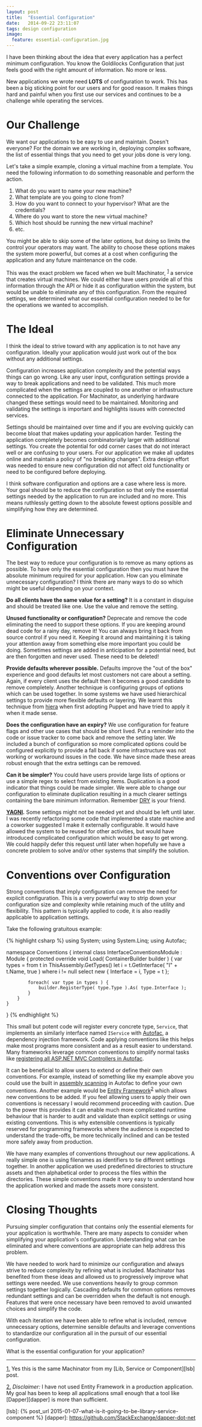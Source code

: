 ```yaml
---
layout: post
title:  "Essential Configuration"
date:   2014-09-22 23:11:07
tags: design configuration
image:
  feature: essential-configuration.jpg
---
```


I have been thinking about the idea that every application has a perfect
minimum configuration. You know the Goldilocks Configuration that just feels
good with the right amount of information. No more or less.

New applications we wrote need **LOTS** of configuration to work. This has been
a big sticking point for our users and for good reason. It makes things hard
and painful when you first use our services and continues to be a challenge
while operating the services.

Our Challenge
===============================================================================

We want our applications to be easy to use and maintain. Doesn't everyone? For
the domain we are working in, deploying complex software, the list of essential
things that you need to get your jobs done is very long.

Let's take a simple example, cloning a virtual machine from a template. You need
the following information to do something reasonable and perform the action.

1. What do you want to name your new machine?
2. What template are you going to clone from?
3. How do you want to connect to your hypervisor? What are the credentials?
4. Where do you want to store the new virtual machine?
5. Which host should be running the new virtual machine?
6. etc.

You might be able to skip some of the later options, but doing so limits the
control your operators may want. The ability to choose these options makes the
system more powerful, but comes at a cost when configuring the application and
any future maintenance on the code.

This was the exact problem we faced when we built Machinator,
<sup id="essential-configuration-reverse-note-1"><a href="#essential-configuration-note-1">1</a></sup> a service that creates virtual
machines. We could either have users provide all of this information through
the API or hide it as configuration within the system, but would be unable to
eliminate any of this configuration. From the required settings, we determined
what our essential configuration needed to be for the operations we wanted to
accomplish.

The Ideal
===============================================================================

I think the ideal to strive toward with any application is to not have any
configuration. Ideally your application would just work out of the box without
any additional settings.

Configuration increases application complexity and the potential ways things
can go wrong. Like any user input, configuration settings provide a way to break
applications and need to be validated. This much more complicated when the
settings are coupled to one another or infrastructure connected to the
application. For Machinator, as underlying hardware changed these settings
would need to be maintained. Monitoring and validating the settings is
important and highlights issues with connected services.

Settings should be maintained over time and if you are evolving quickly can
become bloat that makes updating your application harder. Testing the
application completely becomes combinatorially larger with additional settings.
You create the potential for odd corner cases that do not interact well or are
confusing to your users. For our application we make all updates
online and maintain a policy of "no breaking changes". Extra design effort was
needed to ensure new configuration did not affect old functionality or
need to be configured before deploying.

I think software configuration and options are a case where less is more.
Your goal should be to reduce the configuration so that only the essential
settings needed by the application to run are included and no more. This means
ruthlessly getting down to the absolute fewest options possible and simplifying
how they are determined.

Eliminate Unnecessary Configuration
===============================================================================

The best way to reduce your configuration is to remove as many options as
possible. To have only the essential configuration then you must have the
absolute minimum required for your application. How can you eliminate
unnecessary configuration? I think there are many ways to do so which might be
useful depending on your context.

**Do all clients have the same value for a setting?** It is a constant in
disguise and should be treated like one. Use the value and remove the setting.

**Unused functionality or configuration?** Deprecate
and remove the code eliminating the need to support these options. If you are
keeping around dead code for a rainy day, remove it! You can always bring it
back from source control if you need it. Keeping it around and maintaining it
is taking your attention away from something else more important you could be doing.
Sometimes settings are added in anticipation for a potential need, but are then
forgotten and never used. These need to be deleted!

**Provide defaults wherever possible.** Defaults improve the "out of the box"
experience and good defaults let most customers not care about a setting.
Again, if every client uses the default then it becomes a good candidate to
remove completely. Another technique is configuring groups of options which
can be used together. In some systems we have used hierarchical settings to
provide more flexible defaults or layering. We learnt this technique from
[hiera][hiera] when first adopting Puppet and have tried to apply it when it
made sense.

**Does the configuration have an expiry?** We use configuration for feature
flags and other use cases that should be short lived. Put a reminder into the
code or issue tracker to come back and remove the setting later. We included a bunch
of configuration so more complicated options could be configured explicitly to
provide a fall back if some infrastructure was not working or workaround issues in the code. We have since
made these areas robust enough that the extra settings can be removed.

**Can it be simpler?** You could have users provide large lists of options or
use a simple regex to select from existing items. Duplication is a good
indicator that things could be made simpler. We were able to change our
configuration to eliminate duplication resulting in a much clearer settings
containing the bare minimum information. Remember [DRY][dry] is your friend.

**[YAGNI][yagni].** Some settings might not be needed yet and should be left
until later. I was recently refactoring some code that implemented a
state machine and a coworker suggested I make it externally configurable.
It would have allowed the system to be reused for other activities, but would
have introduced complicated configuration which would be easy to get wrong.
We could happily defer this request until later when hopefully we have a
concrete problem to solve and/or other systems that simplify the solution.

Conventions over Configuration
===============================================================================

Strong conventions that imply configuration can remove the need for explicit
configuration. This is a very powerful way to strip down your configuration
size and complexity while retaining much of the utility and
flexibility. This pattern is typically applied to code, it is also readily applicable to
application settings.

Take the following gratuitous example:

{% highlight csharp %}
using System;
using System.Linq;
using Autofac;

namespace Conventions {
    internal class InterfaceConventionsModule : Module  {
        protected override void Load( ContainerBuilder builder ) {
            var types = from t in ThisAssembly.GetTypes()
                        let i = t.GetInterface( "I" + t.Name, true )
                        where i != null
                        select new { Interface = i, Type = t };

            foreach( var type in types ) {
                builder.RegisterType( type.Type ).As( type.Interface );
            }
        }
    }
}
{% endhighlight %}

This small but potent code will register every concrete type, ``Service``, that
implements an similarly interface named ``IService`` with [Autofac][autofac], a dependency injection
framework. Code applying conventions like this helps make most programs more
consistent and as a result easier to understand. Many frameworks leverage
common conventions to simplify normal tasks like [registering all ASP.NET MVC Controllers in Autofac][controllers].

It can be beneficial to allow users to extend or define their own conventions.
For example, instead of something like my example above you could use the built in
[assembly scanning][scanning] in Autofac to define your own conventions.
Another example would be [Entity Framework][ef]<sup id="essential-configuration-reverse-note-2"><a href="#essential-configuration-note-2">2</a></sup>
which allows new conventions to be added. If you feel allowing users to apply
their own conventions is necessary I would recommend proceeding with caution.
Due to the power this provides it can enable much more complicated runtime behaviour that
is harder to audit and validate than explicit settings or using existing conventions. This is why
extensible conventions is typically reserved for programming frameworks where
the audience is expected to understand the trade-offs, be more technically
inclined and can be tested more safely away from production.

We have many examples of conventions throughout our new applications. A really
simple one is using filenames as identifiers to tie different settings together.
In another application we used predefined directories to structure assets
and then alphabetical order to process the files within the directories. These
simple conventions made it very easy to understand how the
application worked and made the assets more consistent.

Closing Thoughts
===============================================================================

Pursuing simpler configuration that contains only the essential elements for
your application is worthwhile. There are many aspects to consider when
simplifying your application's configuration. Understanding what can be
eliminated and where conventions are appropriate can help address this problem.

We have needed to work hard to minimize our configuration and always strive to
reduce complexity by refining what is included. Machinator has benefited
from these ideas and allowed us to progressively improve what settings were
needed. We use conventions heavily to group common settings together logically.
Cascading defaults for common options removes redundant settings and can be
overridden when the default is not enough.
Features that were once necessary have been removed to avoid unwanted choices
and simplify the code.

With each iteration we have been able to refine what is included, remove
unnecessary options, determine sensible defaults and leverage conventions to
standardize our configuration all in the pursuit of our essential
configuration.

What is the essential configuration for your application?

<hr />

<a id="essential-configuration-note-1" href="#essential-configuration-reverse-note-1">1.</a>
Yes this is the same Machinator from my [Lib, Service or Component][lsb] post.

<a id="essential-configuration-note-2" href="#essential-configuration-reverse-note-2">2.</a>
*Disclaimer:* I have not used Entity Framework in a production application. My goal has
been to keep all applications small enough that a tool like [Dapper][dapper] is
more than sufficient.

[hiera]: https://docs.puppetlabs.com/hiera/1/#avoiding-repetition
[autofac]: http://autofac.org/
[controllers]: http://docs.autofac.org/en/latest/integration/mvc.html
[scanning]: http://docs.autofac.org/en/latest/register/scanning.html
[dry]: http://www.artima.com/intv/dry.html
[yagni]: http://c2.com/cgi/wiki?YouArentGonnaNeedIt
[ef]:  http://msdn.microsoft.com/en-us/data/jj819164.aspx
[lsb]: {% post_url 2015-01-07-what-is-it-going-to-be-library-service-component %}
[dapper]: https://github.com/StackExchange/dapper-dot-net